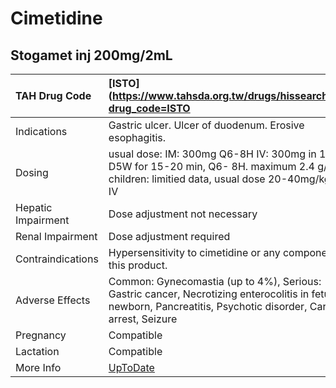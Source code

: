 # Cimetidine

## Stogamet inj 200mg/2mL

| TAH Drug Code      | [ISTO](https://www.tahsda.org.tw/drugs/hissearch.php?drug_code=ISTO                                                                                                |
|:-------------------|:-------------------------------------------------------------------------------------------------------------------------------------------------------------------|
| Indications        | Gastric ulcer. Ulcer of duodenum. Erosive esophagitis.                                                                                                             |
| Dosing             | usual dose: IM: 300mg Q6-8H IV: 300mg in 100mL D5W for 15-20 min, Q6- 8H. maximum 2.4 g/day children: limitied data, usual dose 20-40mg/kg/day IV                  |
| Hepatic Impairment | Dose adjustment not necessary                                                                                                                                      |
| Renal Impairment   | Dose adjustment required                                                                                                                                           |
| Contraindications  | Hypersensitivity to cimetidine or any component of this product.                                                                                                   |
| Adverse Effects    | Common: Gynecomastia (up to 4%), Serious: Gastric cancer, Necrotizing enterocolitis in fetus OR newborn, Pancreatitis, Psychotic disorder, Cardiac arrest, Seizure |
| Pregnancy          | Compatible                                                                                                                                                         |
| Lactation          | Compatible                                                                                                                                                         |
| More Info          | [UpToDate](https://www.uptodate.com/contents/cimetidine-drug-information)                                                                                          |

